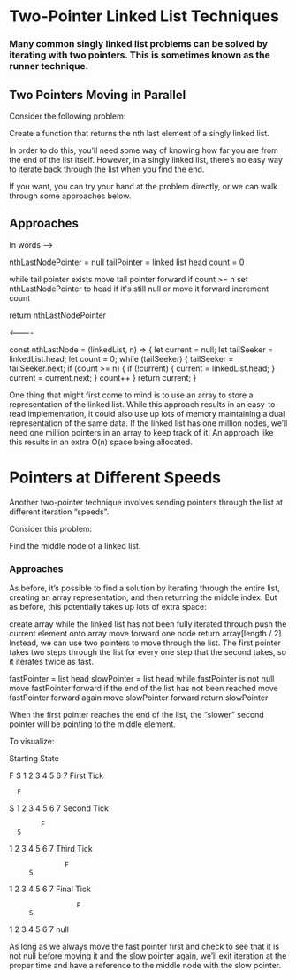 # Two-Pointer Linked List Techniques

### Many common singly linked list problems can be solved by iterating with two pointers. This is sometimes known as the runner technique.

## Two Pointers Moving in Parallel

Consider the following problem:

Create a function that returns the nth last element of a singly linked list.

In order to do this, you’ll need some way of knowing how far you are from the end of the list itself. However, in a singly linked list, there’s no easy way to iterate back through the list when you find the end.

If you want, you can try your hand at the problem directly, or we can walk through some approaches below.

## Approaches

In words -->

nthLastNodePointer = null
tailPointer = linked list head
count = 0

while tail pointer exists
  move tail pointer forward
  if count >= n
    set nthLastNodePointer to head if it's still null or move it forward
  increment count

return nthLastNodePointer

<----

const nthLastNode = (linkedList, n) => {
  let current = null;
  let tailSeeker = linkedList.head;
  let count = 0;
  while (tailSeeker) {
    tailSeeker = tailSeeker.next;
    if (count >= n) {
      if (!current) {
        current = linkedList.head;
      }
      current = current.next;
    }
    count++
  }
  return current;
}

One thing that might first come to mind is to use an array to store a representation of the linked list. While this approach results in an easy-to-read implementation, it could also use up lots of memory maintaining a dual representation of the same data. If the linked list has one million nodes, we’ll need one million pointers in an array to keep track of it! An approach like this results in an extra O(n) space being allocated.

# Pointers at Different Speeds

Another two-pointer technique involves sending pointers through the list at different iteration “speeds”.

Consider this problem:

Find the middle node of a linked list.

### Approaches
As before, it’s possible to find a solution by iterating through the entire list, creating an array representation, and then returning the middle index. But as before, this potentially takes up lots of extra space:

create array
while the linked list has not been fully iterated through
  push the current element onto array
  move forward one node
return array[length / 2]
Instead, we can use two pointers to move through the list. The first pointer takes two steps through the list for every one step that the second takes, so it iterates twice as fast.

fastPointer = list head
slowPointer = list head
while fastPointer is not null
  move fastPointer forward
  if the end of the list has not been reached
    move fastPointer forward again
    move slowPointer forward
return slowPointer

When the first pointer reaches the end of the list, the “slower” second pointer will be pointing to the middle element.

To visualize:

Starting State

F
S
1  2  3  4  5  6  7
First Tick

      F
   S
1  2  3  4  5  6  7
Second Tick

            F
      S
1  2  3  4  5  6  7
Third Tick

                  F
         S
1  2  3  4  5  6  7
Final Tick

                     F
         S
1  2  3  4  5  6  7  null

As long as we always move the fast pointer first and check to see that it is not null before moving it and the slow pointer again, we’ll exit iteration at the proper time and have a reference to the middle node with the slow pointer.
